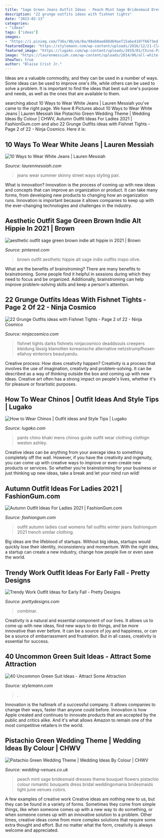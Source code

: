 ```yaml
---
title: "Sage Green Jeans Outfit Ideas - Peach Mint Sage Bridesmaid Dresses Theme Bouquet Flowers Pistachio Colour Romantic Bouquets Dress Bridal Weddingomania Bridesmaids Light June Venues Colors"
description: "22 grunge outfits ideas with fishnet tights"
date: "2023-02-13"
categories:
- "ideas"
tags: ["ideas"]
images:
- "https://i.pinimg.com/736x/98/eb/0a/98eb0ae688d69aef15abe4107f6673ed.jpg"
featuredImage: "https://stylemann.com/wp-content/uploads/2016/12/21-Clashed-Green-Tuxedo-Suit.jpg"
featured_image: "https://lugako.com/wp-content/uploads/2019/01/Chino-Pants-Mens-Clothign-Fit-Guide-Ashley-Weston.jpg"
image: "https://laurenmessiah.com/wp-content/uploads/2014/06/all-white-look-skinny-jeans-street-style.jpg"
ShowToc: true
author: "Blaise Crist Jr."
---
```



Ideas are a valuable commodity, and they can be used in a number of ways. Some ideas can be used to improve one's life, while others can be used to solve a problem. It is important to find the ideas that best suit one's purpose and needs, as well as the ones that are available to them.

	

		
searching about 10 Ways to Wear White Jeans | Lauren Messiah you've came to the right page. We have 8 Pictures about 10 Ways to Wear White Jeans | Lauren Messiah like Pistachio Green Wedding Theme | Wedding Ideas By Colour | CHWV, Autumn Outfit Ideas For Ladies 2021 | FashionGum.com and also 22 Grunge Outfits ideas with Fishnet Tights - Page 2 of 22 - Ninja Cosmico. Here it is:
		
    
## 10 Ways To Wear White Jeans | Lauren Messiah

<img loading=lazy src="https://laurenmessiah.com/wp-content/uploads/2014/06/all-white-look-skinny-jeans-street-style.jpg" onerror="this.onerror=null;this.src='https://tse1.mm.bing.net/th?id=OIP.djzi3pb40ltYYralEbGMXwHaJ3&amp;pid=15.1';" alt="10 Ways to Wear White Jeans | Lauren Messiah">

_Source: laurenmessiah.com_

>jeans wear summer skinny street ways styling pair. 

	

What is innovation?
Innovation is the process of coming up with new ideas and concepts that can improve an organization or product. It can take many forms, from developing new products to changing how an organization runs. Innovation is important because it allows companies to keep up with the ever-changing technologies and challenges in the industry.

    
## Aesthetic Outfit Sage Green Brown Indie Alt Hippie In 2021 | Brown

<img loading=lazy src="https://i.pinimg.com/736x/98/eb/0a/98eb0ae688d69aef15abe4107f6673ed.jpg" onerror="this.onerror=null;this.src='https://tse4.mm.bing.net/th?id=OIP.JFN9XJw5bleL4BB-Glc5TgHaMH&amp;pid=15.1';" alt="aesthetic outfit sage green brown indie alt hippie in 2021 | Brown">

_Source: pinterest.com_

>brown outfit aesthetic hippie alt sage indie outfits inspo olive. 

	

What are the benefits of brainstroming?
There are many benefits to brainstroming. Some people find it helpful in sessions during which they need to focus and be organized. Additionally, brainstroming can help improve problem-solving skills and keep a person's attention.

    
## 22 Grunge Outfits Ideas With Fishnet Tights - Page 2 Of 22 - Ninja Cosmico

<img loading=lazy src="https://ninjacosmico.com/wp-content/uploads/2017/02/fishnet02.jpg" onerror="this.onerror=null;this.src='https://tse4.mm.bing.net/th?id=OIP.S7iA6jqt84UFJ3jJ-ssQJQHaME&amp;pid=15.1';" alt="22 Grunge Outfits ideas with Fishnet Tights - Page 2 of 22 - Ninja Cosmico">

_Source: ninjacosmico.com_

>fishnet tights darks fishnets ninjacosmico deaddsouls creepers kleidung lässig klamotten koreanische alternative netzstrumpfhosen ellahoy einteriors beautyandu. 

	

Creative process: How does creativity happen?
Creativity is a process that involves the use of imagination, creativity and problem-solving. It can be described as a way of thinking outside the box and coming up with new ideas. Creative art often has a strong impact on people's lives, whether it's for pleasure or forartistic purposes.

    
## How To Wear Chinos | Outfit Ideas And Style Tips | Lugako

<img loading=lazy src="https://lugako.com/wp-content/uploads/2019/01/Chino-Pants-Mens-Clothign-Fit-Guide-Ashley-Weston.jpg" onerror="this.onerror=null;this.src='https://tse2.mm.bing.net/th?id=OIP.m_ZAotPVNgkE9VvJg48t1QHaE4&amp;pid=15.1';" alt="How to Wear Chinos | Outfit ideas and Style Tips | Lugako">

_Source: lugako.com_

>pants chino khaki mens chinos guide outfit wear clothing clothign weston ashley. 

	

Creative ideas can be anything from your average idea to something completely off the wall. However, if you have the creativity and ingenuity, you can come up with creative ways to improve or even create new products or services. So whether you’re brainstorming for your business or just thinking up new ideas, take a break and let your mind run wild!

    
## Autumn Outfit Ideas For Ladies 2021 | FashionGum.com

<img loading=lazy src="http://fashiongum.com/wp-content/uploads/2015/07/Autumn-Outfit-Ideas-For-Ladies-24-700x1674.jpg" onerror="this.onerror=null;this.src='https://tse1.mm.bing.net/th?id=OIP.Ce6EKoJpwwUBbhsj0PT_2AHaRt&amp;pid=15.1';" alt="Autumn Outfit Ideas For Ladies 2021 | FashionGum.com">

_Source: fashiongum.com_

>outfit autumn ladies coat womens fall outfits winter jeans fashiongum 2021 trench similar clothing. 

	

Big ideas are the lifeblood of startups. Without big ideas, startups would quickly lose their identity, inconsistency and momentum. With the right idea, a startup can create a new industry, change how people live or even save the world.

    
## Trendy Work Outfit Ideas For Early Fall - Pretty Designs

<img loading=lazy src="http://www.prettydesigns.com/wp-content/uploads/2014/09/Stripe-Outfit-Idea-with-Red-Jeans.jpg" onerror="this.onerror=null;this.src='https://tse1.mm.bing.net/th?id=OIP.MXHXe5lszt2zSbQO6I8pOgHaK3&amp;pid=15.1';" alt="Trendy Work Outfit Ideas for Early Fall - Pretty Designs">

_Source: prettydesigns.com_

>combinar. 

	

Creativity is a natural and essential component of our lives. It allows us to come up with new ideas, find new ways to do things, and be more innovative than ever before. It can be a source of joy and happiness, or can be a source of embarrassment and frustration. But in all cases, creativity is essential for success.

    
## 40 Uncommon Green Suit Ideas - Attract Some Attraction

<img loading=lazy src="https://stylemann.com/wp-content/uploads/2016/12/21-Clashed-Green-Tuxedo-Suit.jpg" onerror="this.onerror=null;this.src='https://tse1.mm.bing.net/th?id=OIP.K7rNOL9o2s3g_rxmFDHlhgHaJQ&amp;pid=15.1';" alt="40 Uncommon Green Suit Ideas - Attract Some Attraction">

_Source: stylemann.com_

>. 

	

Innovation is the hallmark of a successful company. It allows companies to change their ways, faster than anyone could before. Innovation is how Apple created and continues to innovate products that are accepted by the public and critics alike. And it's what allows Amazon to remain one of the most competitive retailers in the world.

    
## Pistachio Green Wedding Theme | Wedding Ideas By Colour | CHWV

<img loading=lazy src="https://www.wedding-venues.co.uk/sites/default/files/pistachio-green-wedding-HunterRyanPhoto.jpg" onerror="this.onerror=null;this.src='https://tse4.mm.bing.net/th?id=OIP.kWQEjhnS-Oea4w7KhR8YDAHaLH&amp;pid=15.1';" alt="Pistachio Green Wedding Theme | Wedding Ideas By Colour | CHWV">

_Source: wedding-venues.co.uk_

>peach mint sage bridesmaid dresses theme bouquet flowers pistachio colour romantic bouquets dress bridal weddingomania bridesmaids light june venues colors. 

	

A few examples of creative work
Creative ideas are nothing new to us, but they can be found in a variety of forms. Sometimes they come from simple things, like when someone comes up with a new way to do something, or when someone comes up with an innovative solution to a problem. Other times, creative ideas come from more complex solutions that require some extra thought and effort. But no matter what the form, creativity is always welcome and appreciated.

